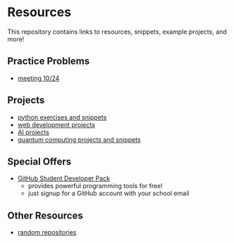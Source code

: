 # Resources

This repository contains links to resources, snippets, example projects, and more!

## Practice Problems

- [meeting 10/24](https://edabit.com/challenge/WXqH9qvvGkmx4dMvp)

## Projects

- [python exercises and snippets](https://github.com/stars/RoJuan230/lists/python)
- [web development projects](https://github.com/stars/RoJuan230/lists/web-dev)
- [AI projects](https://github.com/stars/RoJuan230/lists/ai)
- [quantum computing projects and snippets](https://github.com/stars/RoJuan230/lists/quantum-computing)

## Special Offers

- [GitHub Student Developer Pack](https://education.github.com/pack/offers)
  - provides powerful programming tools for free!
  - just signup for a GitHub account with your school email

## Other Resources
- [random repositories](https://github.com/stars/RoJuan230/lists/random-repos-resources)

